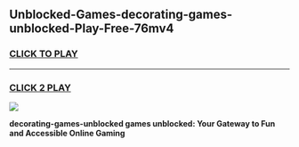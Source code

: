 
## Unblocked-Games-decorating-games-unblocked-Play-Free-76mv4
<h3>
<a href="https://premium76.site?title=decorating-games-unblocked&ref=20A">CLICK TO PLAY</a></h3>
<hr>

<h3>
<a href="https://premium76.site?title=decorating-games-unblocked&ref=20A">CLICK 2 PLAY</a>
  
</h3>

<a href="https://premium76.site?title=decorating-games-unblocked&ref=20A"><img src="https://clearcache.store/games.png"></a>


**decorating-games-unblocked games unblocked: Your Gateway to Fun and Accessible Online Gaming**
